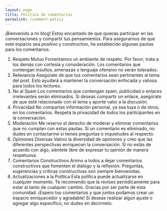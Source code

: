 ```yaml
---
layout: page
title: Política de comentarios
permalink: /comment-policy
---
```


¡Bienvenido a mi blog! Estoy encantado de que quieras participar en las conversaciones y compartir tus pensamientos. Para asegurarnos de que este espacio sea positivo y constructivo, he establecido algunas pautas para los comentarios.
1. Respeto Mutuo
Fomentamos un ambiente de respeto. Por favor, trata a los demás con cortesía y consideración. Los comentarios que contengan insultos, amenazas o lenguaje ofensivo no serán tolerados.
2. Relevancia
Asegúrate de que tus comentarios sean pertinentes al tema del post. Esto ayudará a mantener la conversación enfocada y valiosa para todos los lectores.
3. No al Spam
Los comentarios que contengan spam, publicidad o enlaces irrelevantes serán eliminados. Si deseas compartir un enlace, asegúrate de que esté relacionado con el tema y aporte valor a la discusión.
4. Privacidad
No compartas información personal, ya sea tuya o de otros, en los comentarios. Respeta la privacidad de todos los participantes en la conversación.
5. Moderación
Me reservo el derecho de moderar y eliminar comentarios que no cumplan con estas pautas. Si un comentario es eliminado, no dudes en contactarme si tienes preguntas o inquietudes al respecto.
6. Opiniones Diversas
Valoro la diversidad de opiniones y creo que las diferentes perspectivas enriquecen la conversación. Si no estás de acuerdo con algo, siéntete libre de expresar tu opinión de manera respetuosa.
7. Comentarios Constructivos
Animo a todos a dejar comentarios constructivos que fomenten el diálogo y la reflexión. Preguntas, sugerencias y críticas constructivas son siempre bienvenidas.
8. Actualizaciones a la Política
Esta política puede actualizarse en cualquier momento. Te recomiendo que la revises periódicamente para estar al tanto de cualquier cambio. Gracias por ser parte de esta comunidad. ¡Espero tus comentarios y que juntos podamos crear un espacio enriquecedor y agradable! Si deseas realizar algún ajuste o agregar algo específico, no dudes en decírmelo.
